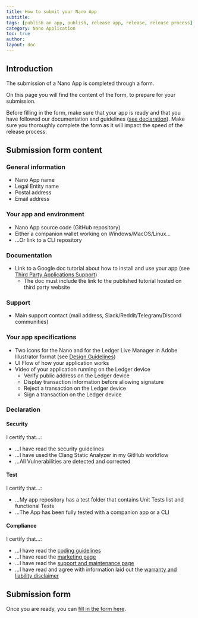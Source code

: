```yaml
---
title: How to submit your Nano App
subtitle:
tags: [publish an app, publish, release app, release, release process]
category: Nano Application
toc: true
author:
layout: doc
---
```


## Introduction

The submission of a Nano App is completed through a form.

On this page you will find the content of the form, to prepare for your submission.

Before filling in the form, make sure that your app is ready and that you have followed our documentation and guidelines ([see declaration](#declaration)). Make sure you thoroughly complete the form as it will impact the speed of the release process.

## Submission form content

### General information

- Nano App name
- Legal Entity name
- Postal address
- Email address

### Your app and environment

- Nano App source code (GitHub repository)
- Either a companion wallet working on Windows/MacOS/Linux...
- ...Or link to a CLI repository

### Documentation

- Link to a Google doc tutorial about how to install and use your app (see [Third Party Applications Support](../support-maintenance-requirements))
    - The doc must include the link to the published tutorial hosted on third party website 

### Support

- Main support contact (mail address, Slack/Reddit/Telegram/Discord communities)

### Your app specifications

- Two icons for the Nano and for the Ledger Live Manager in Adobe Illustrator format (see [Design Guidelines](../design-requirements))
- UI Flow of how your application works
- Video of your application running on the Ledger device
    -   Verify public address on the Ledger device
    -   Display transaction information before allowing signature
    -   Reject a transaction on the Ledger device
    -   Sign a transaction on the Ledger device


### Declaration

#### Security

I certify that...:

- ...I have read the security guidelines
- ...I have used the Clang Static Analyzer in my GitHub workflow 
- ...All Vulnerabilities are detected and corrected

#### Test

I certify that...:

- ...My app repository has a test folder that contains Unit Tests list and functional Tests
- ...The App has been fully tested with a companion app or a CLI

#### Compliance

I certify that...:

- ...I have read the [coding guidelines](../display-management)
- ...I have read the [marketing page](../marketing-requirements) 
- ...I have read the [support and maintenance page](../support-maintenance-requirements)
- ...I have read and agree with information laid out the [warranty and liability disclaimer](../warranty-disclaimer)


## Submission form

Once you are ready, you can [fill in the form here](https://ledger.typeform.com/to/ZFVKrEHN).

